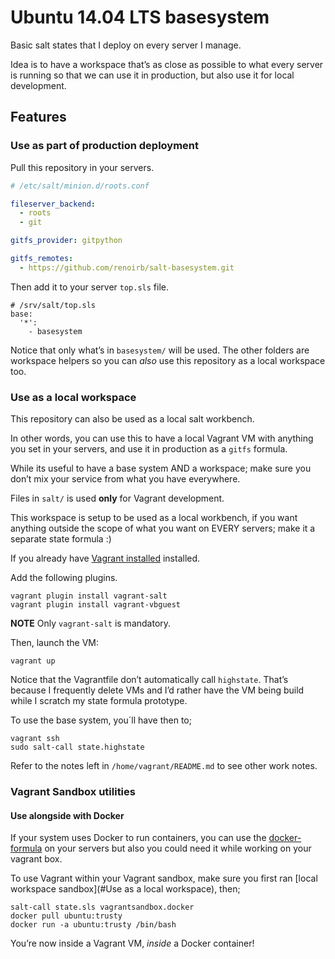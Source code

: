# Ubuntu 14.04 LTS basesystem

Basic salt states that I deploy on every server I manage.

Idea is to have a workspace that’s as close as possible to what every server is running
so that we can use it in production, but also use it for local development.



## Features

### Use as part of production deployment

Pull this repository in your servers.


```yaml
# /etc/salt/minion.d/roots.conf

fileserver_backend:
  - roots
  - git

gitfs_provider: gitpython

gitfs_remotes:
  - https://github.com/renoirb/salt-basesystem.git
```

Then add it to your server `top.sls` file.

```
# /srv/salt/top.sls
base:
  '*':
    - basesystem
```

Notice that only what’s in `basesystem/` will be used.
The other folders are workspace helpers
so you can *also* use this repository as a local workspace too.



### Use as a local workspace

This repository can also be used as a local salt workbench.

In other words, you can use this to have a local Vagrant VM with anything
you set in your servers, and use it in production as a `gitfs` formula.

While its useful to have a base system AND a workspace; make sure you don’t mix
your service from what you have everywhere.

Files in `salt/` is used **only** for Vagrant development.

This workspace is setup to be used as a local workbench,
if you want anything outside the scope of what you want on EVERY servers;
make it a separate state formula :)

If you already have [Vagrant installed](https://www.vagrantup.com/) installed.

Add the following plugins.

```
vagrant plugin install vagrant-salt
vagrant plugin install vagrant-vbguest

```

**NOTE** Only `vagrant-salt` is mandatory.

Then, launch the VM:

```
vagrant up
```

Notice that the Vagrantfile don’t automatically call `highstate`.
That’s because I frequently delete VMs and I’d rather have the VM being build
while I scratch my state formula prototype.

To use the base system, you´ll have then to;

```
vagrant ssh
sudo salt-call state.highstate
```

Refer to the notes left in `/home/vagrant/README.md` to see other work notes.



### Vagrant Sandbox utilities

#### Use alongside with Docker

If your system uses Docker to run containers, you can use the [docker-formula](https://github.com/saltstack-formulas/docker-formula) on your servers
but also you could need it while working on your vagrant box.

To use Vagrant within your Vagrant sandbox, make sure you first ran [local workspace sandbox](#Use as a local workspace), then;

```
salt-call state.sls vagrantsandbox.docker
docker pull ubuntu:trusty
docker run -a ubuntu:trusty /bin/bash
```

You’re now inside a Vagrant VM, *inside* a Docker container!
